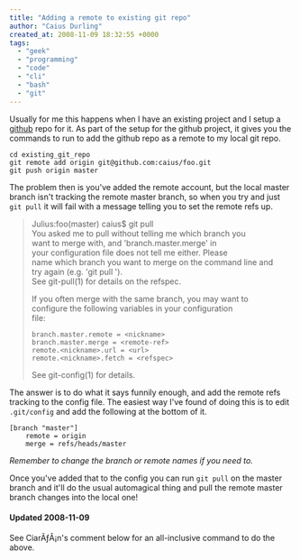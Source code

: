 ```yaml
---
title: "Adding a remote to existing git repo"
author: "Caius Durling"
created_at: 2008-11-09 18:32:55 +0000
tags:
  - "geek"
  - "programming"
  - "code"
  - "cli"
  - "bash"
  - "git"
---
```


Usually for me this happens when I have an existing project and I setup a [github][] repo for it. As part of the setup for the github project, it gives you the commands to run to add the github repo as a remote to my local git repo.

[github]: http://github.com/

    cd existing_git_repo
    git remote add origin git@github.com:caius/foo.git
    git push origin master
  
The problem then is you've added the remote account, but the local master branch isn't tracking the remote master branch, so when you try and just `git pull` it will fail with a message telling you to set the remote refs up.

> Julius:foo(master) caius$ git pull  
> You asked me to pull without telling me which branch you  
> want to merge with, and 'branch.master.merge' in  
> your configuration file does not tell me either.  Please  
> name which branch you want to merge on the command line and  
> try again (e.g. 'git pull <repository> <refspec>').  
> See git-pull(1) for details on the refspec.  
> 
> If you often merge with the same branch, you may want to  
> configure the following variables in your configuration  
> file:
> 
>     branch.master.remote = <nickname>
>     branch.master.merge = <remote-ref>
>     remote.<nickname>.url = <url>
>     remote.<nickname>.fetch = <refspec>
> 
> See git-config(1) for details.

The answer is to do what it says funnily enough, and add the remote refs tracking to the config file. The easiest way I've found of doing this is to edit `.git/config` and add the following at the bottom of it.

    [branch "master"]
        remote = origin
        merge = refs/heads/master

*Remember to change the branch or remote names if you need to.*

Once you've added that to the config you can run `git pull` on the master branch and it'll do the usual automagical thing and pull the remote master branch changes into the local one!

#### Updated 2008-11-09

See CiarÃƒÂ¡n's comment below for an all-inclusive command to do the above.
